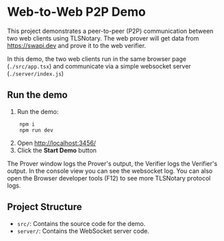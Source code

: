 # Web-to-Web P2P Demo

This project demonstrates a peer-to-peer (P2P) communication between two web clients using TLSNotary.
The web prover will get data from <https://swapi.dev> and prove it to the web verifier.

In this demo, the two web clients run in the same browser page (`./src/app.tsx`) and communicate via a simple websocket server (`./server/index.js`)

## Run the demo

1. Run the demo:
```
    npm i
    npm run dev
```
2. Open <http://localhost:3456/>
3. Click the **Start Demo** button

The Prover window logs the Prover's output, the Verifier logs the Verifier's output. In the console view you can see the websocket log.
You can also open the Browser developer tools (F12) to see more TLSNotary protocol logs.

## Project Structure

- `src/`: Contains the source code for the demo.
- `server/`: Contains the WebSocket server code.